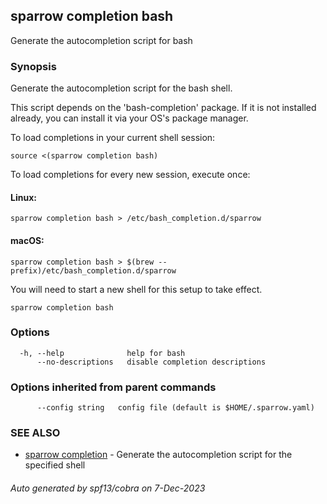 ## sparrow completion bash

Generate the autocompletion script for bash

### Synopsis

Generate the autocompletion script for the bash shell.

This script depends on the 'bash-completion' package.
If it is not installed already, you can install it via your OS's package manager.

To load completions in your current shell session:

	source <(sparrow completion bash)

To load completions for every new session, execute once:

#### Linux:

	sparrow completion bash > /etc/bash_completion.d/sparrow

#### macOS:

	sparrow completion bash > $(brew --prefix)/etc/bash_completion.d/sparrow

You will need to start a new shell for this setup to take effect.


```
sparrow completion bash
```

### Options

```
  -h, --help              help for bash
      --no-descriptions   disable completion descriptions
```

### Options inherited from parent commands

```
      --config string   config file (default is $HOME/.sparrow.yaml)
```

### SEE ALSO

* [sparrow completion](sparrow_completion.md)	 - Generate the autocompletion script for the specified shell

###### Auto generated by spf13/cobra on 7-Dec-2023
